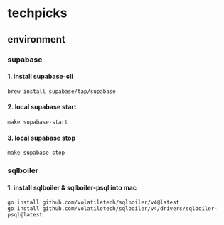 # techpicks


## environment

### supabase

#### 1. install supabase-cli

```
brew install supabase/tap/supabase
```

#### 2. local supabase start

```
make supabase-start
```

#### 3. local supabase stop

```
make supabase-stop
```

### sqlboiler

#### 1. install sqlboiler & sqlboiler-psql into mac

````
go install github.com/volatiletech/sqlboiler/v4@latest
go install github.com/volatiletech/sqlboiler/v4/drivers/sqlboiler-psql@latest
````

